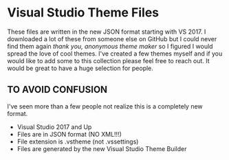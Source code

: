 # Visual Studio Theme Files

These files are written in the new JSON format starting with VS 2017. I downloaded a lot of these from someone else on GitHub but I could never find them again _thank you, anonymous theme maker_ so I figured I would spread the love of cool themes. I've created a few themes myself and if you would like to add some to this collection please feel free to reach out. It would be great to have a huge selection for people.

## TO AVOID CONFUSION ##

I've seen more than a few people not realize this is a completely new format. 

+ Visual Studio 2017 and Up
+ Files are in JSON format (NO XML!!!)
+ File extension is .vstheme (not .vssettings)
+ Files are generated by the new Visual Studio Theme Builder

